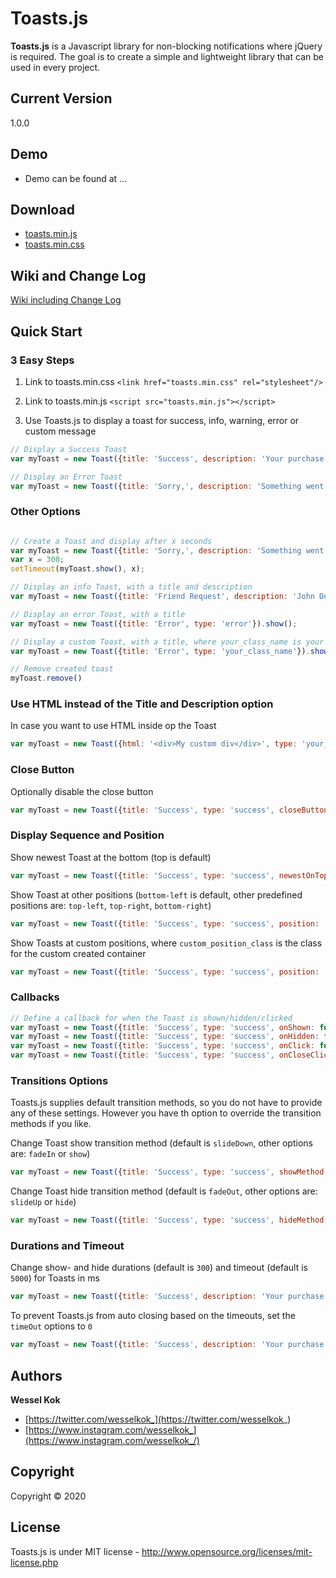 # Toasts.js
**Toasts.js** is a Javascript library for non-blocking notifications where jQuery is required. The goal is to create a simple and lightweight library that can be used in every project.

## Current Version
1.0.0

## Demo
- Demo can be found at ...

## Download
- [toasts.min.js](https://raw.githubusercontent.com/wesselkok/Toasts.js/master/toasts.min.js)
- [toasts.min.css](https://raw.githubusercontent.com/wesselkok/Toasts.js/master/toasts.min.css)

## Wiki and Change Log
[Wiki including Change Log](https://github.com/wesselkok/Toasts.js/wiki)

## Quick Start

### 3 Easy Steps
1. Link to toasts.min.css `<link href="toasts.min.css" rel="stylesheet"/>`

2. Link to toasts.min.js `<script src="toasts.min.js"></script>`

3. Use Toasts.js to display a toast for success, info, warning, error or custom message

```js
// Display a Success Toast
var myToast = new Toast({title: 'Success', description: 'Your purchase has been confirmed!', type: 'success'}).show();

// Display an Error Toast
var myToast = new Toast({title: 'Sorry,', description: 'Something went wrong.', type: 'error'}).show();
```

### Other Options
```js

// Create a Toast and display after x seconds
var myToast = new Toast({title: 'Sorry,', description: 'Something went wrong.', type: 'error'});
var x = 300;
setTimeout(myToast.show(), x);

// Display an info Toast, with a title and description
var myToast = new Toast({title: 'Friend Request', description: 'John Doe wants to be friends with you.', type: 'info'}).show();

// Display an error Toast, with a title
var myToast = new Toast({title: 'Error', type: 'error'}).show();

// Display a custom Toast, with a title, where your_class_name is your custom class
var myToast = new Toast({title: 'Error', type: 'your_class_name'}).show();

// Remove created toast
myToast.remove()

```

### Use HTML instead of the Title and Description option
In case you want to use HTML inside op the Toast
```js
var myToast = new Toast({html: '<div>My custom div</div>', type: 'your_class_name'}).show();
````

### Close Button
Optionally disable the close button
```js
var myToast = new Toast({title: 'Success', type: 'success', closeButton: false}).show();
````

### Display Sequence and Position
Show newest Toast at the bottom (top is default)
```js
var myToast = new Toast({title: 'Success', type: 'success', newestOnTop: false}).show();
```

Show Toast at other positions (`bottom-left` is default, other predefined positions are: `top-left`, `top-right`, `bottom-right`)
```js
var myToast = new Toast({title: 'Success', type: 'success', position: 'top-right'}).show();
```

Show Toasts at custom positions, where `custom_position_class` is the class for the custom created container
```js
var myToast = new Toast({title: 'Success', type: 'success', position: 'custom_position_class'}).show();
```

### Callbacks
```js
// Define a callback for when the Toast is shown/hidden/clicked
var myToast = new Toast({title: 'Success', type: 'success', onShown: function() { console.log('Hello'); }}).show();
var myToast = new Toast({title: 'Success', type: 'success', onHidden: function() { console.log('Goodbye'); }}).show();
var myToast = new Toast({title: 'Success', type: 'success', onClick: function() { console.log('Clicked'); }}).show();
var myToast = new Toast({title: 'Success', type: 'success', onCloseClick: function() { console.log('Close button clicked'); }}).show();
```

### Transitions Options
Toasts.js supplies default transition methods, so you do not have to provide any of these settings. However you have th option to override the transition methods if you like. 

Change Toast show transition method (default is `slideDown`, other options are: `fadeIn` or `show`)
```js
var myToast = new Toast({title: 'Success', type: 'success', showMethod: 'fadeIn'}).show();
```
Change Toast hide transition method (default is `fadeOut`, other options are: `slideUp` or `hide`)
```js
var myToast = new Toast({title: 'Success', type: 'success', hideMethod: 'slideUp'}).show();
```

### Durations and Timeout
Change show- and hide durations (default is `300`) and timeout (default is `5000`) for Toasts in ms
```js
var myToast = new Toast({title: 'Success', description: 'Your purchase has been confirmed!', showDuration: 350, hideDuration: 100, timeOut: 3000}).show();
```

To prevent Toasts.js from auto closing based on the timeouts, set the  `timeOut` options to `0`
```js
var myToast = new Toast({title: 'Success', description: 'Your purchase has been confirmed!', timeOut: 0}).show();
```

## Authors
**Wessel Kok**
+ [https://twitter.com/wesselkok_](https://twitter.com/wesselkok_)
+ [https://www.instagram.com/wesselkok_](https://www.instagram.com/wesselkok_/)

## Copyright
Copyright © 2020

## License
Toasts.js is under MIT license - http://www.opensource.org/licenses/mit-license.php
